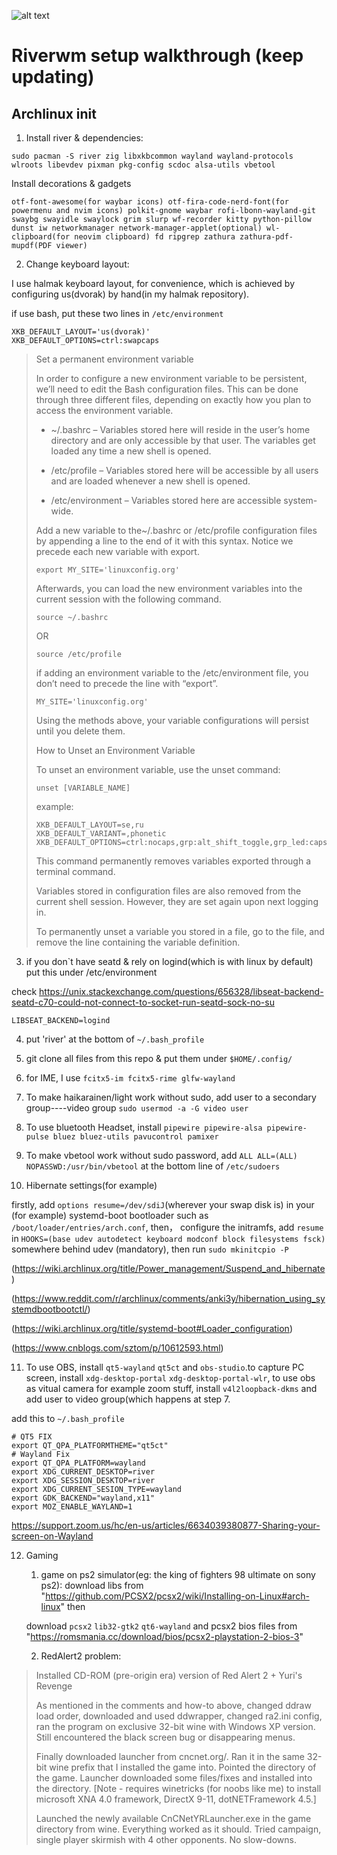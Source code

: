 ![alt text](https://github.com/EN-KS/Riverwm/blob/main/Tue-Sep-6-05:08:51-AM-CST-2022.png)
# Riverwm setup walkthrough (keep updating)
## Archlinux init
1. Install river & dependencies:

`sudo pacman -S river zig libxkbcommon wayland wayland-protocols wlroots libevdev pixman pkg-config scdoc alsa-utils vbetool`

Install decorations & gadgets

`otf-font-awesome(for waybar icons) otf-fira-code-nerd-font(for powermenu and nvim icons) polkit-gnome waybar rofi-lbonn-wayland-git swaybg swayidle swaylock grim slurp wf-recorder kitty python-pillow dunst iw networkmanager network-manager-applet(optional) wl-clipboard(for neovim clipboard) fd ripgrep zathura zathura-pdf-mupdf(PDF viewer)`

2. Change keyboard layout:

I use halmak keyboard layout, for convenience, which is achieved by configuring us(dvorak) by hand(in my halmak repository).

if use bash, put these two lines in `/etc/environment`

```
XKB_DEFAULT_LAYOUT='us(dvorak)'
XKB_DEFAULT_OPTIONS=ctrl:swapcaps
``` 


> Set a permanent environment variable
> 
> In order to configure a new environment variable to be persistent, we’ll need to edit the Bash configuration files. This can be done through three different files, depending on exactly how you plan to access the environment variable.
> 
> - ~/.bashrc – Variables stored here will reside in the user’s home directory and are only accessible by that user. The variables get loaded any time a new shell is opened.
>
> - /etc/profile – Variables stored here will be accessible by all users and are loaded whenever a new shell is opened.
>
> - /etc/environment – Variables stored here are accessible system-wide.
>
>Add a new variable to the~/.bashrc or /etc/profile configuration files by appending a line to the end of it with this syntax. Notice we precede each new variable with export.
>
> `export MY_SITE='linuxconfig.org'`
>
> Afterwards, you can load the new environment variables into the current session with the following command.
>
> `source ~/.bashrc`
>
> OR
>
> `source /etc/profile`
> 
> if adding an environment variable to the /etc/environment file, you don’t need to precede the line with “export”.
>
> `MY_SITE='linuxconfig.org'`
> 
> Using the methods above, your variable configurations will persist until you delete them.
> 
> How to Unset an Environment Variable
> 
> To unset an environment variable, use the unset command:
>
> `unset [VARIABLE_NAME]`
>
> example:
> 
> ```
> XKB_DEFAULT_LAYOUT=se,ru
> XKB_DEFAULT_VARIANT=,phonetic
> XKB_DEFAULT_OPTIONS=ctrl:nocaps,grp:alt_shift_toggle,grp_led:caps
> ```
>
> This command permanently removes variables exported through a terminal command.
>
> Variables stored in configuration files are also removed from the current shell session. However, they are set again upon next logging in.
>
> To permanently unset a variable you stored in a file, go to the file, and remove the line containing the variable definition.

3. if you don`t have seatd & rely on logind(which is with linux by default) put this under /etc/environment 

check https://unix.stackexchange.com/questions/656328/libseat-backend-seatd-c70-could-not-connect-to-socket-run-seatd-sock-no-su

`LIBSEAT_BACKEND=logind`

4. put 'river' at the bottom of `~/.bash_profile`

5. git clone all files from this repo & put them under `$HOME/.config/`

6. for IME, I use `fcitx5-im fcitx5-rime glfw-wayland`

7. To make  haikarainen/light work without sudo, add user to a secondary group----video group `sudo usermod -a -G video user`

8. To use bluetooth Headset, install `pipewire pipewire-alsa pipewire-pulse bluez bluez-utils pavucontrol pamixer`  

9. To make vbetool work without sudo password, add `ALL ALL=(ALL) NOPASSWD:/usr/bin/vbetool` at the bottom line of `/etc/sudoers`

10. Hibernate settings(for example)

firstly, add `options resume=/dev/sdiJ`(wherever your swap disk is) in your (for example) systemd-boot bootloader such as 
`/boot/loader/entries/arch.conf`, then， configure the initramfs, add `resume` in `HOOKS=(base udev autodetect keyboard modconf block filesystems fsck)` somewhere behind udev (mandatory), then run `sudo mkinitcpio -P`

(https://wiki.archlinux.org/title/Power_management/Suspend_and_hibernate) 

(https://www.reddit.com/r/archlinux/comments/anki3y/hibernation_using_systemdbootbootctl/)

(https://wiki.archlinux.org/title/systemd-boot#Loader_configuration)

(https://www.cnblogs.com/sztom/p/10612593.html)

11. To use OBS, install `qt5-wayland` `qt5ct` and `obs-studio`.to capture PC screen, install `xdg-desktop-portal` `xdg-desktop-portal-wlr`, to use obs as vitual camera for example zoom stuff, install `v4l2loopback-dkms` and add user to video group(which happens at step 7.

add this to `~/.bash_profile`
```
# QT5 FIX
export QT_QPA_PLATFORMTHEME="qt5ct"
# Wayland Fix
export QT_QPA_PLATFORM=wayland
export XDG_CURRENT_DESKTOP=river
export XDG_SESSION_DESKTOP=river
export XDG_CURRENT_SESION_TYPE=wayland
export GDK_BACKEND="wayland,x11"
export MOZ_ENABLE_WAYLAND=1
```
https://support.zoom.us/hc/en-us/articles/6634039380877-Sharing-your-screen-on-Wayland

12. Gaming

    1. game on ps2 simulator(eg: the king of fighters 98 ultimate on sony ps2): download libs from "https://github.com/PCSX2/pcsx2/wiki/Installing-on-Linux#arch-linux" then
    
    download `pcsx2` `lib32-gtk2` `qt6-wayland` and pcsx2 bios files from "https://romsmania.cc/download/bios/pcsx2-playstation-2-bios-3"
    
    2. RedAlert2 problem: 
    

> Installed CD-ROM (pre-origin era) version of Red Alert 2 + Yuri's Revenge
> 
> As mentioned in the comments and how-to above, changed ddraw load order, downloaded and used ddwrapper, changed ra2.ini config, ran the program on exclusive 32-bit wine with Windows XP version. Still encountered the black screen bug or disappearing menus.
> 
> Finally downloaded launcher from cncnet.org/.
> Ran it in the same 32-bit wine prefix that I installed the game into.
> Pointed the directory of the game.
> Launcher downloaded some files/fixes and installed into the directory.
> [Note - requires winetricks (for noobs like me) to install microsoft XNA 4.0 framework, DirectX 9-11, dotNETFramework 4.5.]
> 
> Launched the newly available CnCNetYRLauncher.exe in the game directory from wine.
> Everything worked as it should.
> Tried campaign, single player skirmish with 4 other opponents. No slow-downs.

